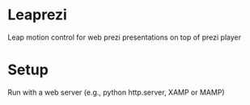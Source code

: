 # Leaprezi
Leap motion control for web prezi presentations on top of prezi player

# Setup
Run with a web server (e.g., python http.server, XAMP or MAMP)
